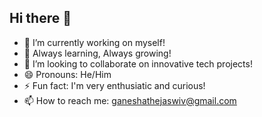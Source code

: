## Hi there 👋
- 🔭 I’m currently working on myself!
- 🌱 Always learning, Always growing!
- 👯 I’m looking to collaborate on innovative tech projects!
- 😄 Pronouns: He/Him
- ⚡ Fun fact: I'm very enthusiatic and curious!
- 📫 How to reach me: ganeshathejaswiv@gmail.com
